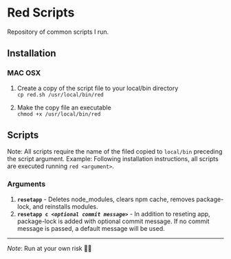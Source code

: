 # **Red Scripts**
Repository of common scripts I run.

## Installation

### MAC OSX
1. Create a copy of the script file to your local/bin directory<br/>
`cp red.sh /usr/local/bin/red`<br/>

2. Make the copy file an executable<br/>
`chmod +x /usr/local/bin/red`<br/>

## Scripts
Note: All scripts require the name of the filed copied to `local/bin` preceding the script argument. 
Example: Following installation instructions, all scripts are executed running `red <argument>`.

### Arguments
1. **`resetapp`** - Deletes node_modules, clears npm cache, removes package-lock, and reinstalls modules.
2. **`resetapp c `_`<optional commit message>`_** - In addition to reseting app, package-lock is added with optional commit message. If no commit message is passed, a default message will be used. 

---
_Note_:
Run at your own risk 🤷‍♂️ 
